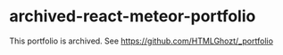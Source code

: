 # archived-react-meteor-portfolio
This portfolio is archived.
See https://github.com/HTMLGhozt/_portfolio
